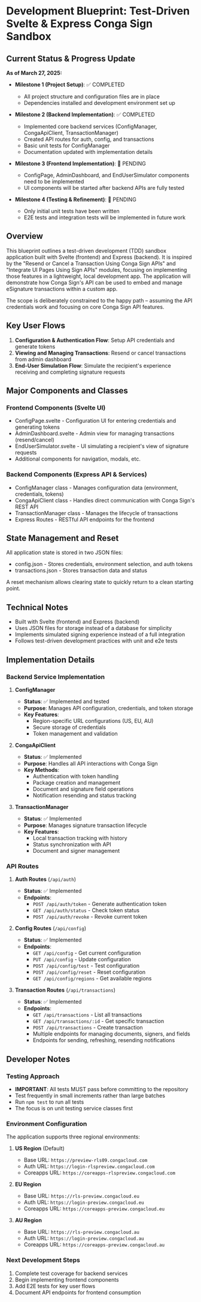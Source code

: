 # Development Blueprint: Test-Driven Svelte & Express Conga Sign Sandbox

## Current Status & Progress Update

**As of March 27, 2025:**

- **Milestone 1 (Project Setup)**: ✅ COMPLETED
  - All project structure and configuration files are in place
  - Dependencies installed and development environment set up

- **Milestone 2 (Backend Implementation)**: ✅ COMPLETED 
  - Implemented core backend services (ConfigManager, CongaApiClient, TransactionManager)
  - Created API routes for auth, config, and transactions
  - Basic unit tests for ConfigManager
  - Documentation updated with implementation details

- **Milestone 3 (Frontend Implementation)**: 🔄 PENDING
  - ConfigPage, AdminDashboard, and EndUserSimulator components need to be implemented
  - UI components will be started after backend APIs are fully tested

- **Milestone 4 (Testing & Refinement)**: 🔄 PENDING
  - Only initial unit tests have been written
  - E2E tests and integration tests will be implemented in future work

## Overview

This blueprint outlines a test-driven development (TDD) sandbox application built with Svelte (frontend) and Express (backend). It is inspired by the "Resend or Cancel a Transaction Using Conga Sign APIs" and "Integrate UI Pages Using Sign APIs" modules, focusing on implementing those features in a lightweight, local development app. The application will demonstrate how Conga Sign's API can be used to embed and manage eSignature transactions within a custom app.

The scope is deliberately constrained to the happy path – assuming the API credentials work and focusing on core Conga Sign API features.

## Key User Flows

1. **Configuration & Authentication Flow**: Setup API credentials and generate tokens
2. **Viewing and Managing Transactions**: Resend or cancel transactions from admin dashboard
3. **End-User Simulation Flow**: Simulate the recipient's experience receiving and completing signature requests

## Major Components and Classes

### Frontend Components (Svelte UI)

- ConfigPage.svelte - Configuration UI for entering credentials and generating tokens
- AdminDashboard.svelte - Admin view for managing transactions (resend/cancel)
- EndUserSimulator.svelte - UI simulating a recipient's view of signature requests
- Additional components for navigation, modals, etc.

### Backend Components (Express API & Services)

- ConfigManager class - Manages configuration data (environment, credentials, tokens)
- CongaApiClient class - Handles direct communication with Conga Sign's REST API
- TransactionManager class - Manages the lifecycle of transactions
- Express Routes - RESTful API endpoints for the frontend

## State Management and Reset

All application state is stored in two JSON files:
- config.json - Stores credentials, environment selection, and auth tokens
- transactions.json - Stores transaction data and status

A reset mechanism allows clearing state to quickly return to a clean starting point.

## Technical Notes

- Built with Svelte (frontend) and Express (backend)
- Uses JSON files for storage instead of a database for simplicity
- Implements simulated signing experience instead of a full integration
- Follows test-driven development practices with unit and e2e tests

## Implementation Details

### Backend Service Implementation

1. **ConfigManager**
   - **Status**: ✅ Implemented and tested
   - **Purpose**: Manages API configuration, credentials, and token storage
   - **Key Features**:
     - Region-specific URL configurations (US, EU, AU)
     - Secure storage of credentials
     - Token management and validation

2. **CongaApiClient**
   - **Status**: ✅ Implemented
   - **Purpose**: Handles all API interactions with Conga Sign
   - **Key Methods**:
     - Authentication with token handling
     - Package creation and management
     - Document and signature field operations
     - Notification resending and status tracking

3. **TransactionManager**
   - **Status**: ✅ Implemented
   - **Purpose**: Manages signature transaction lifecycle
   - **Key Features**:
     - Local transaction tracking with history
     - Status synchronization with API
     - Document and signer management

### API Routes

1. **Auth Routes** (`/api/auth`)
   - **Status**: ✅ Implemented
   - **Endpoints**:
     - `POST /api/auth/token` - Generate authentication token
     - `GET /api/auth/status` - Check token status
     - `POST /api/auth/revoke` - Revoke current token

2. **Config Routes** (`/api/config`)
   - **Status**: ✅ Implemented
   - **Endpoints**:
     - `GET /api/config` - Get current configuration
     - `PUT /api/config` - Update configuration
     - `POST /api/config/test` - Test configuration
     - `POST /api/config/reset` - Reset configuration
     - `GET /api/config/regions` - Get available regions

3. **Transaction Routes** (`/api/transactions`)
   - **Status**: ✅ Implemented
   - **Endpoints**:
     - `GET /api/transactions` - List all transactions
     - `GET /api/transactions/:id` - Get specific transaction
     - `POST /api/transactions` - Create transaction
     - Multiple endpoints for managing documents, signers, and fields
     - Endpoints for sending, refreshing, resending notifications

## Developer Notes

### Testing Approach

- **IMPORTANT**: All tests MUST pass before committing to the repository
- Test frequently in small increments rather than large batches
- Run `npm test` to run all tests
- The focus is on unit testing service classes first

### Environment Configuration

The application supports three regional environments:

1. **US Region** (Default)
   - Base URL: `https://preview-rls09.congacloud.com`
   - Auth URL: `https://login-rlspreview.congacloud.com`
   - Coreapps URL: `https://coreapps-rlspreview.congacloud.com`

2. **EU Region**
   - Base URL: `https://rls-preview.congacloud.eu`
   - Auth URL: `https://login-preview.congacloud.eu`
   - Coreapps URL: `https://coreapps-preview.congacloud.eu`

3. **AU Region**
   - Base URL: `https://rls-preview.congacloud.au`
   - Auth URL: `https://login-preview.congacloud.au`
   - Coreapps URL: `https://coreapps-preview.congacloud.au`

### Next Development Steps

1. Complete test coverage for backend services
2. Begin implementing frontend components
3. Add E2E tests for key user flows
4. Document API endpoints for frontend consumption